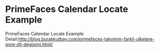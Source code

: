 # PrimeFaces Calendar Locate Example

PrimeFaces Calendar Locale Example Detail:http://blog.burakkutbay.com/primefaces-takvimin-farkli-ulkelere-gore-dil-degisimi.html/
